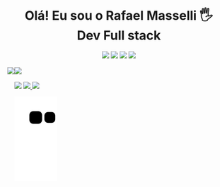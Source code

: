 <h1 align="center">Olá! Eu sou o Rafael Masselli 🖐️<br> Dev Full stack </h1>

<div align="center">
  <img height="30em" src="https://img.shields.io/badge/React-20232A?style=for-the-badge&logo=react&logoColor=61DAFB"/>
  <img height="30em" src="https://img.shields.io/badge/Express.js-404D59?style=for-the-badge"/>
  <img height="30em" src="https://img.shields.io/badge/JavaScript-323330?style=for-the-badge&logo=javascript&logoColor=F7DF1E"/>
  <img height="30em" src="https://img.shields.io/badge/TypeScript-007ACC?style=for-the-badge&logo=typescript&logoColor=white"/>
</div>
<br>
<div>
   <img align="left" height="210em" src="https://github-readme-stats.vercel.app/api/top-langs/?username=rafaelmasselli&layout=compact&langs_count=7&theme=dracula"/>
</div>
 

<div>
  <img height="210em" src="https://github-readme-stats.vercel.app/api?username=rafaelmasselli&show_icons=true&theme=dracula&include_all_commits=true&count_private=true"/>
 
   <a href="https://instagram.com/massellirafael" target="_blank"><img src="https://img.shields.io/badge/-Instagram-%23E4405F?style=for-the-badge&logo=instagram&logoColor=white" target="_blank"></a>
  <a href="https://www.linkedin.com/in/rafael-masselli-740921214/" target="_blank"><img src= "https://img.shields.io/badge/LinkedIn-0077B5?style=for-the-badge&logo=linkedin&logoColor=white">
  <a href="https://github.com/rafaelmasselli">
     <a href = "mailto:rafaelmasselli0@gmail.com"><img src="https://img.shields.io/badge/-Gmail-%23333?style=for-the-badge&logo=gmail&logoColor=white" target="_blank"></a>
</div>

 
<div>
 


 ![Snake animation](https://github.com/rafaelmasselli/rafaelmasselli/blob/output/github-contribution-grid-snake.svg)
                                                  
 <div>

